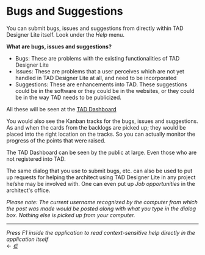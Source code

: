 # Bugs and Suggestions

You can submit bugs, issues and suggestions from directly within TAD Designer Lite itself. Look under the _Help_ menu.

**What are bugs, issues and suggestions?**

* Bugs: These are problems with the existing functionalities of TAD Designer Lite
* Issues: These are problems that a user perceives which are not yet handled in TAD Designer Lite at all, and need to be incorporated
* Suggestions: These are enhancements into TAD. These suggestions could be in the software or they could be in the websites, or they could be in the way TAD needs to be publicized.

All these will be seen at the [TAD Dashboard](http://tiny.cc/taddash)

You would also see the Kanban tracks for the bugs, issues and suggestions. As and when the cards from the backlogs are picked up; they would be placed into the right location on the tracks. So you can actually monitor the progress of the points that were raised.

The TAD Dashboard can be seen by the public at large. Even those who are not registered into TAD.

The same dialog that you use to submit bugs, etc. can also be used to put up requests for helping the architect using TAD Designer Lite in any project he/she may be involved with. One can even put up _Job opportunities_ in the architect's office.

_Please note: The current username recognized by the computer from which the post was made would be posted along with what you type in the dialog box. Nothing else is picked up from your computer._

***

_Press F1 inside the application to read context-sensitive help directly in the application itself_\
_←_ [_∈_](https://docs.teamtad.com/bugs\_and\_suggestions?do=edit)
